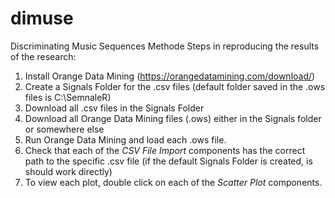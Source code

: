 # dimuse
Discriminating Music Sequences Methode
Steps in reproducing the results of the research:
1. Install Orange Data Mining (https://orangedatamining.com/download/)
2. Create a Signals Folder for the .csv files (default folder saved in the .ows files is C:\SemnaleR\)
3. Download all .csv files in the Signals Folder
4. Download all Orange Data Mining files (.ows) either in the Signals folder or somewhere else
5. Run Orange Data Mining and load each .ows file.
6. Check that each of the _CSV File Import_ components has the correct path to the specific .csv file (if the default Signals Folder is created, is should work directly)
7. To view each plot, double click on each of the _Scatter Plot_ components.
